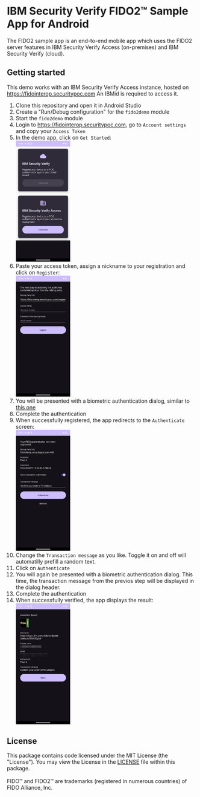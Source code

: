 # IBM Security Verify FIDO2™ Sample App for Android

The FIDO2 sample app is an end-to-end mobile app which uses the FIDO2 server features in IBM Security Verify Access (on-premises) and IBM Security Verify (cloud).


## Getting started
This demo works with an IBM Security Verify Access instance, hosted on https://fidointerop.securitypoc.com An IBMid is required to access it.

1. Clone this repository and open it in Android Studio
1. Create a "Run/Debug configuration" for the `fido2demo` module
1. Start the `fido2demo` module
1. Login to https://fidointerop.securitypoc.com, go to `Account settings` and copy your `Access Token`
1. In the demo app, click on `Get Started`: <br/><img src="./fido2demo-1-start.png" width="30%">
1. Paste your access token, assign a nickname to your registration and click on `Register`: <br/><img src="./fido2demo-2-register.png" width="30%">
1. You will be presented with a biometric authentication dialog, similar to [this one](https://developer.android.com/training/sign-in/biometric-auth#display-login-prompt)
1. Complete the authentication
1. When successfully registered, the app redirects to the `Authenticate` screen:
<br/><img src="./fido2demo-3-authenticate.png" width="30%">
1. Change the `Transaction message` as you like. Toggle it on and off will automatilly prefill a random text.
1. Click on `Authenticate`
1. You will again be presented with a biometric authentication dialog. This time, the transaction message from the previos step will be displayed in the dialog header.
1. Complete the authentication
1. When successfully verified, the app displays the result:<br/><img src="./fido2demo-4-close.png" width="30%">

## License
This package contains code licensed under the MIT License (the "License"). You may view the License in the [LICENSE](../../LICENSE) file within this package.
<br/><br/>
FIDO™ and FIDO2™  are  trademarks (registered in numerous countries) of FIDO Alliance, Inc. 
